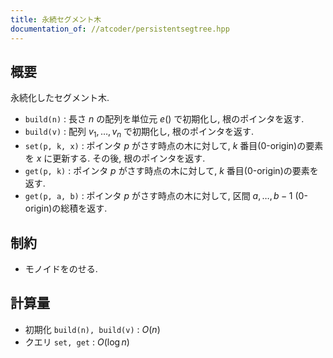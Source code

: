 ```yaml
---
title: 永続セグメント木
documentation_of: //atcoder/persistentsegtree.hpp
---
```


## 概要

永続化したセグメント木.

- `build(n)` : 長さ $n$ の配列を単位元 $e()$ で初期化し, 根のポインタを返す.
- `build(v)` : 配列 $v_1, \dots, v_n$ で初期化し, 根のポインタを返す.
- `set(p, k, x)` : ポインタ $p$ がさす時点の木に対して,
$k$ 番目(0-origin)の要素を $x$ に更新する.
その後, 根のポインタを返す.
- `get(p, k)` : ポインタ $p$ がさす時点の木に対して,
$k$ 番目(0-origin)の要素を返す.
- `get(p, a, b)` : ポインタ $p$ がさす時点の木に対して,
区間 $a, \ldots, b-1$ (0-origin)の総積を返す.

## 制約

- モノイドをのせる.

## 計算量

- 初期化 `build(n), build(v)` : $O(n)$
- クエリ `set, get` : $O(\log n)$
